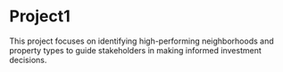 # Project1
This project focuses on identifying high-performing neighborhoods and property types to guide stakeholders in making informed investment decisions.
